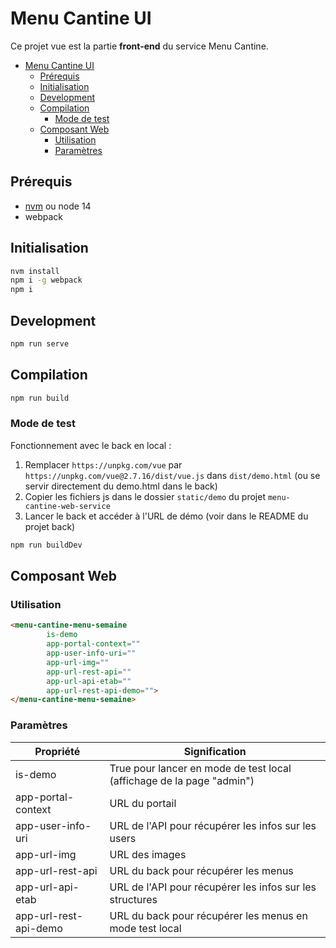 # Menu Cantine UI

Ce projet vue est la partie **front-end** du service Menu Cantine.

- [Menu Cantine UI](#menu-cantine-ui)
  - [Prérequis](#prérequis)
  - [Initialisation](#initialisation)
  - [Development](#development)
  - [Compilation](#compilation)
    - [Mode de test](#mode-de-test)
  - [Composant Web](#composant-web)
    - [Utilisation](#utilisation)
    - [Paramètres](#paramètres)

## Prérequis

- [nvm](https://github.com/nvm-sh/nvm) ou node 14
- webpack

## Initialisation

```bash
nvm install
npm i -g webpack
npm i
```

## Development

```bash
npm run serve
```

## Compilation

```bash
npm run build
```

### Mode de test

Fonctionnement avec le back en local :

  1. Remplacer `https://unpkg.com/vue` par `https://unpkg.com/vue@2.7.16/dist/vue.js` dans `dist/demo.html` (ou se servir directement du demo.html dans le back)
  2. Copier les fichiers js dans le dossier `static/demo` du projet `menu-cantine-web-service`
  3. Lancer le back et accéder à l'URL de démo (voir dans le README du projet back)

```bash
npm run buildDev
```

## Composant Web

### Utilisation

```html
<menu-cantine-menu-semaine
        is-demo
        app-portal-context=""
        app-user-info-uri=""
        app-url-img=""
        app-url-rest-api=""
        app-url-api-etab=""
        app-url-rest-api-demo="">
</menu-cantine-menu-semaine>
```

### Paramètres

| Propriété              | Signification                                                         |
|------------------------|-----------------------------------------------------------------------|
| is-demo                | True pour lancer en mode de test local (affichage de la page "admin") |
| app-portal-context     | URL du portail                                                        |
| app-user-info-uri      | URL de l'API pour récupérer les infos sur les users                   |
| app-url-img            | URL des images                                                        |
| app-url-rest-api       | URL du back pour récupérer les menus                                  |
| app-url-api-etab       | URL de l'API pour récupérer les infos sur les structures              |
| app-url-rest-api-demo  | URL du back pour récupérer les menus en mode test local               |